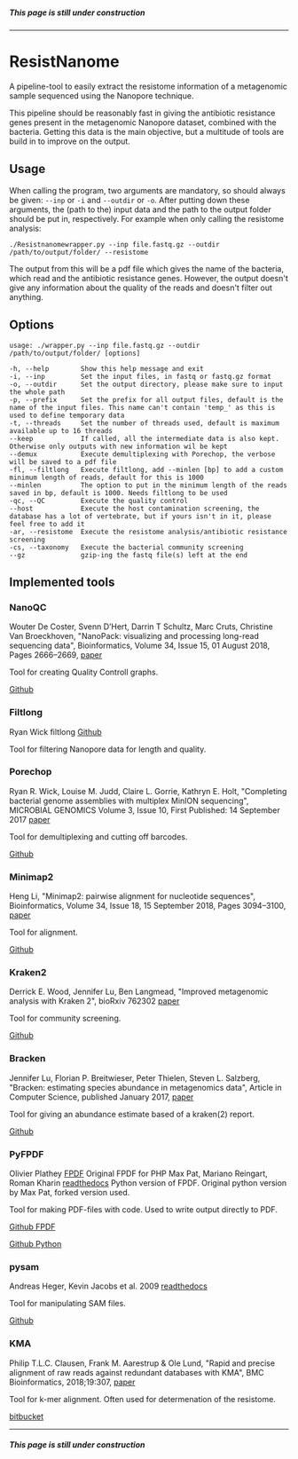 ##### This page is still under construction
-------------------------------------------

# ResistNanome
A pipeline-tool to easily extract the resistome information of a metagenomic sample sequenced using the Nanopore technique.

This pipeline should be reasonably fast in giving the antibiotic resistance genes present in the metagenomic Nanopore dataset, combined with the bacteria. 
Getting this data is the main objective, but a multitude of tools are build in to improve on the output.

## Usage

When calling the program, two arguments are mandatory, so should always be given: `--inp` or `-i` and `--outdir` or `-o`. After putting down these arguments, the (path to the) input data and the path to the output folder should be put in, respectively. For example when only calling the resistome  analysis: 

`./Resistnanomewrapper.py --inp file.fastq.gz --outdir /path/to/output/folder/ --resistome`

The output from this will be a pdf file which gives the name of the bacteria, which read and the antibiotic resistance genes. However, the output doesn't give any information about the quality of the reads and doesn't filter out anything.

## Options

```
usage: ./wrapper.py --inp file.fastq.gz --outdir /path/to/output/folder/ [options]

-h, --help        Show this help message and exit
-i, --inp         Set the input files, in fastq or fastq.gz format
-o, --outdir      Set the output directory, please make sure to input the whole path
-p, --prefix      Set the prefix for all output files, default is the name of the input files. This name can't contain 'temp_' as this is used to define temporary data
-t, --threads     Set the number of threads used, default is maximum available up to 16 threads
--keep            If called, all the intermediate data is also kept. Otherwise only outputs with new information wil be kept
--demux           Execute demultiplexing with Porechop, the verbose will be saved to a pdf file
-fl, --filtlong   Execute filtlong, add --minlen [bp] to add a custom minimum length of reads, default for this is 1000
--minlen          The option to put in the minimum length of the reads saved in bp, default is 1000. Needs filtlong to be used
-qc, --QC         Execute the quality control
--host            Execute the host contamination screening, the database has a lot of vertebrate, but if yours isn't in it, please feel free to add it
-ar, --resistome  Execute the resistome analysis/antibiotic resistance screening
-cs, --taxonomy   Execute the bacterial community screening
--gz              gzip-ing the fastq file(s) left at the end
```

## Implemented tools

### NanoQC
Wouter De Coster, Svenn D’Hert, Darrin T Schultz, Marc Cruts, Christine Van Broeckhoven, "NanoPack: visualizing and processing long-read sequencing data", Bioinformatics, Volume 34, Issue 15, 01 August 2018, Pages 2666–2669, [paper](https://doi.org/10.1093/bioinformatics/bty149)

Tool for creating Quality Controll graphs.

[Github](https://github.com/wdecoster/nanoQC)

### Filtlong
Ryan Wick filtlong [Github](https://github.com/rrwick/Filtlong)

Tool for filtering Nanopore data for length and quality.

### Porechop
Ryan R. Wick, Louise M. Judd, Claire L. Gorrie, Kathryn E. Holt, "Completing bacterial genome assemblies with multiplex MinION sequencing", MICROBIAL GENOMICS Volume 3, Issue 10, First Published: 14 September 2017 [paper](https://www.microbiologyresearch.org/content/journal/mgen/10.1099/mgen.0.000132)

Tool for demultiplexing and cutting off barcodes.

[Github](https://github.com/rrwick/Porechop)

### Minimap2
Heng Li, "Minimap2: pairwise alignment for nucleotide sequences", Bioinformatics, Volume 34, Issue 18, 15 September 2018, Pages 3094–3100, [paper](https://doi.org/10.1093/bioinformatics/bty191)

Tool for alignment.

[Github](https://github.com/lh3/minimap2)

### Kraken2
Derrick E. Wood, Jennifer Lu, Ben Langmead, "Improved metagenomic analysis with Kraken 2", bioRxiv 762302 [paper](https://doi.org/10.1101/762302)
 
Tool for community screening.
 
[Github](https://github.com/DerrickWood/kraken2)
 
### Bracken
Jennifer Lu, Florian P. Breitwieser, Peter Thielen, Steven L. Salzberg, "Bracken: estimating species abundance in metagenomics data", Article in Computer Science, published January 2017, [paper](https://peerj.com/articles/cs-104/)

Tool for giving an abundance estimate based of a kraken(2) report.

[Github](https://github.com/jenniferlu717/Bracken)

### PyFPDF
Olivier Plathey [FPDF](http://www.fpdf.org/) Original FPDF for PHP
Max Pat, Mariano Reingart, Roman Kharin [readthedocs](https://pyfpdf.readthedocs.io/en/latest/) Python version of FPDF. Original python version by Max Pat, forked version used.

Tool for making PDF-files with code. Used to write output directly to PDF.

[Github FPDF](https://github.com/Setasign/FPDF)

[Github Python](https://github.com/reingart/pyfpdf)

### pysam
Andreas Heger, Kevin Jacobs et al. 2009 [readthedocs](https://pysam.readthedocs.io/en/latest/#)

Tool for manipulating SAM files.

[Github](https://github.com/pysam-developers/pysam)

### KMA
Philip T.L.C. Clausen, Frank M. Aarestrup & Ole Lund, "Rapid and precise alignment of raw reads against redundant databases with KMA", BMC Bioinformatics, 2018;19:307, [paper](https://bmcbioinformatics.biomedcentral.com/articles/10.1186/s12859-018-2336-6)

Tool for k-mer alignment. Often used for determenation of the resistome.

[bitbucket](https://bitbucket.org/genomicepidemiology/kma/src/master/)

-------------------------------------------
##### This page is still under construction

